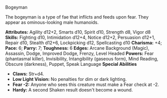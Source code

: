 Bogeyman

The bogeyman is a type of fae that inflicts and feeds upon fear. They
appear as ominous-looking male humanoids.

**Attributes:** Agility d12+2, Smarts d10, Spirit d10, Strength d8,
Vigor d8
**Skills:** Fighting d10, Intimidation d12+4, Notice d12+2, Persuasion
d12+1, Repair d10, Stealth d12+6, Lockpicking d12, Spellcasting d10
**Charisma:** +4; **Pace:** 6; **Parry:** 7; **Toughness:** 6
**Edges:** Arcane Background (Magic), Assassin, Dodge, Improved Dodge,
Frenzy, Level Headed
**Powers:** Fear (phantasmal killer), Invisibility, Intangibility
(gaseous form), Mind Reading, Obscure (darkness), Puppet, Speak
Language
**Special Abilities**
- **Claws:** Str+d4.
- **Low Light Vision:** No penalties for dim or dark lighting.
- **Fear -2:** Anyone who sees this creature must make a Fear check at
-2.
- **Hardy:** A second Shaken result doesn't become a wound.

